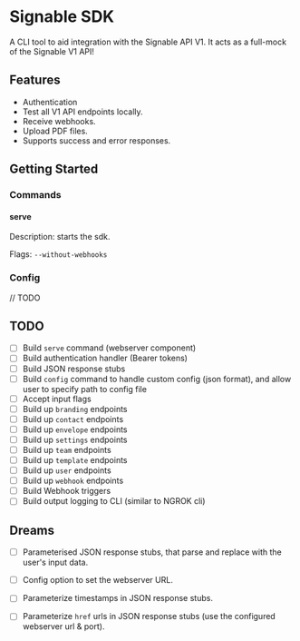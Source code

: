 # Signable SDK
A CLI tool to aid integration with the Signable API V1. It acts as a full-mock of the Signable V1 API!

## Features

- Authentication
- Test all V1 API endpoints locally.
- Receive webhooks.
- Upload PDF files.
- Supports success and error responses.

## Getting Started

### Commands

#### serve
Description: starts the sdk.

Flags: `--without-webhooks`

### Config
// TODO


## TODO
- [ ] Build `serve` command (webserver component)
- [ ] Build authentication handler (Bearer tokens)
- [ ] Build JSON response stubs
- [ ] Build `config` command to handle custom config (json format), and allow user to specify path to config file
- [ ] Accept input flags
- [ ] Build up `branding` endpoints
- [ ] Build up `contact` endpoints
- [ ] Build up `envelope` endpoints
- [ ] Build up `settings` endpoints
- [ ] Build up `team` endpoints
- [ ] Build up `template` endpoints
- [ ] Build up `user` endpoints
- [ ] Build up `webhook` endpoints
- [ ] Build Webhook triggers
- [ ] Build output logging to CLI (similar to NGROK cli)

## Dreams
- [ ] Parameterised JSON response stubs, that parse and replace
      with the user's input data.
- [ ] Config option to set the webserver URL.
- [ ] Parameterize timestamps in JSON response stubs.
- [ ] Parameterize `href` urls in JSON response stubs (use the configured webserver url & port).
  

